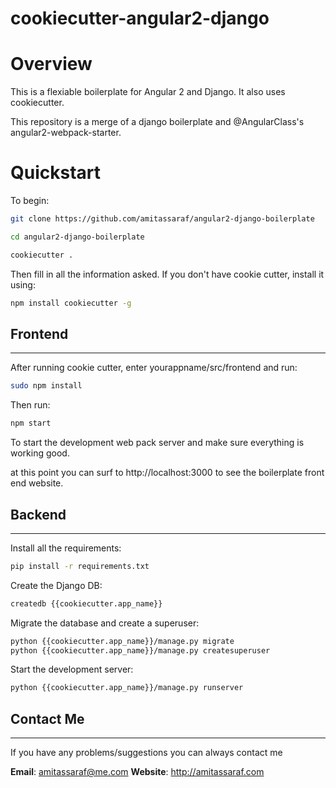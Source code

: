# cookiecutter-angular2-django

Overview 
===
This is a flexiable boilerplate for Angular 2 and Django.
It also uses cookiecutter.

This repository is a merge of a django boilerplate and @AngularClass's angular2-webpack-starter.

Quickstart
===

To begin:
```bash
git clone https://github.com/amitassaraf/angular2-django-boilerplate 

cd angular2-django-boilerplate

cookiecutter .
```

Then fill in all the information asked.
If you don't have cookie cutter, install it using:
```bash
npm install cookiecutter -g
```

Frontend
-----
-----

After running cookie cutter, enter yourappname/src/frontend
and run:
```bash
sudo npm install
```

Then run:
```bash
npm start
```
To start the development web pack server and make sure everything is working good.

at this point you can surf to http://localhost:3000 to see the boilerplate front end website.

Backend
---
-----

Install all the requirements:
```bash
pip install -r requirements.txt
```

Create the Django DB:
```bash
createdb {{cookiecutter.app_name}}
```

Migrate the database and create a superuser:
```bash
python {{cookiecutter.app_name}}/manage.py migrate
python {{cookiecutter.app_name}}/manage.py createsuperuser
```

Start the development server:
```bash
python {{cookiecutter.app_name}}/manage.py runserver
```

Contact Me
---
---
If you have any problems/suggestions you can always contact me

**Email**: amitassaraf@me.com
**Website**: http://amitassaraf.com